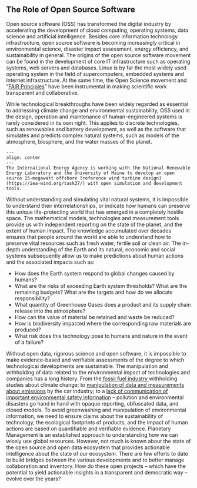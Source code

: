 ## The Role of Open Source Software

Open source software (OSS) has transformed the digital industry by accelerating the development of cloud computing, operating systems, data science and artificial intelligence. Besides core information technology infrastructure, open source software is becoming increasingly critical in environmental science, disaster impact assessment, energy efficiency, and sustainability in general. The origins of the open source software movement can be found in the development of core IT infrastructure such as operating systems, web servers and databases. Linux is by far the most widely used operating system in the field of supercomputers, embedded systems and Internet infrastructure. At the same time, the Open Science movement and “[FAIR Principles](https://www.go-fair.org/fair-principles/)” have been instrumental in making scientific work transparent and collaborative. 

While technological breakthroughs have been widely regarded as essential to addressing climate change and environmental sustainability, OSS used in the design, operation and maintenance of human-engineered systems is rarely considered in its own right. This applies to discrete technologies, such as renewables and battery development, as well as the software that simulates and predicts complex natural systems, such as models of the atmosphere, biosphere, and the water masses of the planet. 


```{figure} ../images/turbine.png
---
align: center
---
The International Energy Agency is working with the National Renewable Energy Laboratory and the University of Maine to develop an open source 15-megawatt offshore [reference wind turbine design](https://iea-wind.org/task37/) with open simulation and development tools.
```

Without understanding and simulating vital natural systems, it is impossible to understand their interrelationships, or indicate how humans can preserve this unique life-protecting world that has emerged in a completely hostile space. The mathematical models, technologies and measurement tools provide us with independent reporting on the state of the planet, and the extent of human impact. The knowledge accumulated over decades ensures that people around the world are able to understand how to preserve vital resources such as fresh water, fertile soil or clean air. 
The in-depth understanding of the Earth and its natural, economic and social systems subsequently allow us to make predictions about human actions and the associated impacts such as: 

- How does the Earth system respond to global changes caused by humans?
- What are the risks of exceeding Earth system thresholds? What are the remaining budgets? What are the targets and how do we allocate responsibility?
- What quantity of Greenhouse Gases does a product and its supply chain release into the atmosphere? 
- How can the value of material be retained and waste be reduced? 
- How is biodiversity impacted where the corresponding raw materials are produced?
- What risk does this technology pose to humans and nature in the event of a failure?

Without open data, rigorous science and open software, it is impossible to make evidence-based and verifiable assessments of the degree to which technological developments are sustainable. The manipulation and withholding of data related to the environmental impact of technologies and companies has a long history. From the[ fossil fuel industry ](https://en.wikipedia.org/wiki/ExxonMobil_climate_change_controversy)withholding studies about climate change; to [manipulation of data and measurements about emissions](https://en.wikipedia.org/wiki/Diesel_emissions_scandal) by the car industry; to a [lack of communication of important environmental safety information](https://en.wikipedia.org/wiki/Three_Mile_Island_accident) – pollution and environmental disasters go hand in hand with opaque reporting, obfuscated data, and closed models. To avoid greenwashing and manipulation of environmental information, we need to ensure claims about the sustainability of technology, the ecological footprints of products, and the impact of human actions are based on quantifiable and verifiable evidence.
Planetary Management is an established approach to understanding how we can wisely use global resources. However, not much is known about the state of the open source and open data ecosystem that provides actionable intelligence about the state of our ecosystem. There are few efforts to date to build bridges between the various developments and to better manage collaboration and inventory. How do these open projects – which have the potential to yield actionable insights in a transparent and democratic way – evolve over the years? 
